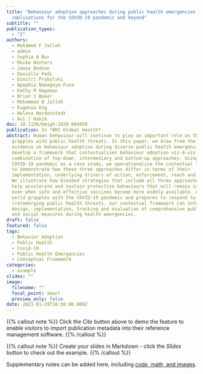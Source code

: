 ```yaml
---
title: "Behaviour adoption approaches during public health emergencies:
  implications for the COVID-19 pandemic and beyond"
subtitle: ""
publication_types:
  - "2"
authors:
  - Mohamed F Jalloh
  - admin
  - Sophia A Nur
  - Maike Winters
  - Jamie Bedson
  - Danielle Pedi
  - Dimitri Prybylski
  - Apophia Namageyo-Funa
  - Kathy M Hageman
  - Brian J Baker
  - Mohammad B Jalloh
  - Eugenia Eng
  - Helena Nordenstedt
  - Avi J Hakim
doi: 10.1136/bmjgh-2020-004450
publication: In *BMJ Global Health*
abstract: Human behaviour will continue to play an important role as the world
  grapples with public health threats. In this paper, we draw from the emerging
  evidence on behaviour adoption during diverse public health emergencies to
  develop a framework that contextualises behaviour adoption vis-à-vis a
  combination of top-down, intermediary and bottom-up approaches. Using the
  COVID-19 pandemic as a case study, we operationalise the contextual framework
  to demonstrate how these three approaches differ in terms of their
  implementation, underlying drivers of action, enforcement, reach and uptake.
  We illustrate how blended strategies that include all three approaches can
  help accelerate and sustain protective behaviours that will remain important
  even when safe and effective vaccines become more widely available. As the
  world grapples with the COVID-19 pandemic and prepares to respond to
  (re)emerging public health threats, our contextual framework can inform the
  design, implementation, tracking and evaluation of comprehensive public health
  and social measures during health emergencies.
draft: false
featured: false
tags:
  - Behavior Adoption
  - Public Health
  - Covid-19
  - Public Health Emergencies
  - Conceptual Framework
categories:
  - example
slides: ""
image:
  filename: ""
  focal_point: Smart
  preview_only: false
date: 2021-01-29T16:50:00.000Z
---
```

{{% callout note %}}
Click the *Cite* button above to demo the feature to enable visitors to import publication metadata into their reference management software.
{{% /callout %}}

{{% callout note %}}
Create your slides in Markdown - click the *Slides* button to check out the example.
{{% /callout %}}

Supplementary notes can be added here, including [code, math, and images](https://wowchemy.com/docs/writing-markdown-latex/).
